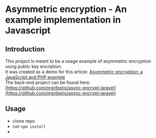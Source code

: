 # Asymmetric encryption - An example implementation in Javascript

## Introduction

This project is meant to be a usage example of asymmetric encryption using public key encription.
<br>It was created as a demo for this article: [Asymmetric encryption: a JavaScript and PHP example](https://medium.com/p/4cf9d5f95d7d/edit)
<br>The back-end project can be found here: [https://github.com/nrgribeiro/async-encrypt-laravel](https://github.com/nrgribeiro/async-encrypt-laravel)

## Usage

- clone repo
- run `npm install`
-
